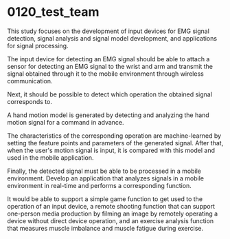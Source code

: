 # 0120_test_team

This study focuses on the development of input devices for EMG signal detection, signal analysis and signal model development, and applications for signal processing.

The input device for detecting an EMG signal should be able to attach a sensor for detecting an EMG signal to the wrist and arm and transmit the signal obtained through it to the mobile environment through wireless communication.

Next, it should be possible to detect which operation the obtained signal corresponds to.

A hand motion model is generated by detecting and analyzing the hand motion signal for a command in advance.

The characteristics of the corresponding operation are machine-learned by setting the feature points and parameters of the generated signal. After that, when the user's motion signal is input, it is compared with this model and used in the mobile application.

Finally, the detected signal must be able to be processed in a mobile environment. Develop an application that analyzes signals in a mobile environment in real-time and performs a corresponding function.

It would be able to support a simple game function to get used to the operation of an input device, a remote shooting function that can support one-person media production by filming an image by remotely operating a device without direct device operation, and an exercise analysis function that measures muscle imbalance and muscle fatigue during exercise.
